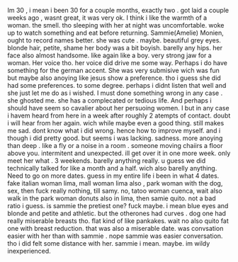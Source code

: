 Im 30 , i mean i been 30 for a couple months, exactly two . got laid a couple weeks ago , wasnt great, it was very ok. I think i like the warmth of a woman. the smell. tho sleeping with her at night was uncomfortable. woke up to watch something and eat before returning. Sammie(Amelie) Monien, ought to record names better. she was cute . maybe. beautiful grey eyes. blonde hair, petite, shame her body was a bit boyish. barelly any hips. her face also almost handsome. like again like a boy. very strong jaw for a woman. Her voice tho. her voice did drive me some way. Perhaps i do have something for the german accent. She was very submisive wich was fun but maybe also anoying like jesus show a preference. tho i guess she did had some preferences. to some degree. perhaps i didnt listen that well and she just let me do as i wished. I must done something wrong in any case . she ghosted me. she has a complecated or tedious life. And perhaps i should have seem so cavalier about her persuoing women. I but in any case i havem heard from here in a week after roughly 2 atempts of contact. doubt i will hear from her again. wich while maybe even a good thing. still makes me sad. dont know what i did wrong. hence how to improve myself. and i though i did pretty good. but seems i was lacking. sadness. more anoying than deep . like a fly or a noise in a room . someone moving chaiirs a floor above you. intermitent and unexpected. ill get over it in one more week. only meet her what . 3 weekends. barelly anything really. u guess we did technically talked for like a month and  a half. wich also barelly anything. Need to go on more dates. guess in my entire life i been in what 4 dates. fake italian woman lima, mall woman lima also , park woman with the dog, sex, then fuck really nothing, till samy. no, tatoo woman cuenca, wait also walk in the park woman donuts also in lima, then samie quito. not a bad ratio i guess. is sammie the pretiest one? fuck maybe. i mean blue eyes and blonde and petite and athletic. but the otherones had curves . dog one had really miserable breasts tho. flat kind of like pankakes. wait no also quito fat one with breast reduction. that was also a miserable date. was convsation easier with her than with sammie . nope sammie was easier conversation. tho i did felt some distance with her. sammie i mean. maybe. im wildy inexperienced. 